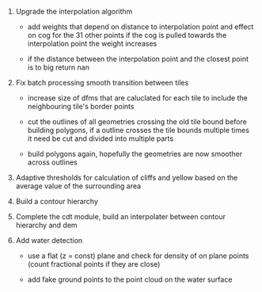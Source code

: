 1. Upgrade the interpolation algorithm

    - add weights that depend on distance to interpolation point and effect on cog for the 31 other points
    if the cog is pulled towards the interpolation point the weight increases

    - if the distance between the interpolation point and the closest point is to big return nan

2. Fix batch processing smooth transition between tiles

    - increase size of dfms that are caluclated for each tile to include the neighbouring tile's border points

    - cut the outlines of all geometries crossing the old tile bound before building polygons,
    if a outline crosses the tile bounds multiple times it need be cut and divided into multiple parts

    - build polygons again, hopefully the geometries are now smoother across outlines

3. Adaptive thresholds for calculation of cliffs and yellow based on the average value of the surrounding area

4. Build a contour hierarchy

5. Complete the cdt module, build an interpolater between contour hierarchy and dem

6. Add water detection

    - use a flat (z = const) plane and check for density of on plane points (count fractional points if they are close)

    - add fake ground points to the point cloud on the water surface